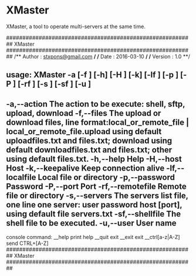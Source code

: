 # XMaster
XMaster, a tool to operate multi-servers at the same time.

########################################################## XMaster ##########################################################
/** Author  : stxpons@gmail.com **/
/** Date    : 2016-03-10        **/
/** Version : 1.0               **/

usage: XMaster -a <action> [-f <file>] [-h] [-H <host>] [-k] [-lf <localFile>] [-p <password>] [-P <port>] [-rf <remoteFile>]
       [-s <serversFile>] [-sf <shellsFile>] [-u <user>]
 ----------------------------------------------------------------------------------------------------------------------------
 -a,--action <action>            The action to be execute: shell, sftp, upload, download
 -f,--files <file>               The upload or download files, line format:local_or_remote_file | local_or_remote_file.upload
                                 using default uploadfiles.txt and files.txt; download using default downloadfiles.txt and
                                 files.txt; other using default files.txt.
 -h,--help                       Help
 -H,--host <host>                Host
 -k,--keepalive                  Keep connection alive
 -lf,--localfile <localFile>     Local file or directory
 -p,--password <password>        Password
 -P,--port <port>                Port
 -rf,--remotefile <remoteFile>   Remote file or directory
 -s,--servers <serversFile>      The servers list file, one line one server: user password host [port], using default file
                                 servers.txt
 -sf,--shellfile <shellsFile>    The shell file to be executed.
 -u,--user <user>                User name
 ----------------------------------------------------------------------------------------------------------------------------
 console command:
 __help                          print help
 __quit                          exit
 __exit                          exit
 __ctrl[a-z|A-Z]                 send CTRL+[A-Z]
########################################################## XMaster ##########################################################
